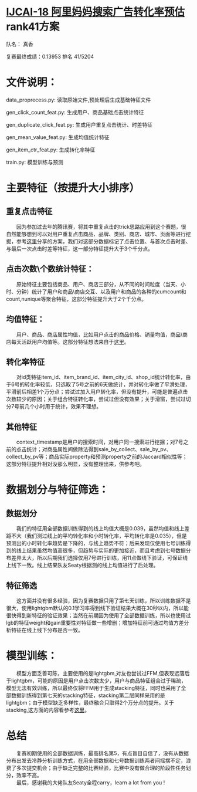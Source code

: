 # [IJCAI-18 阿里妈妈搜索广告转化率预估](https://tianchi.aliyun.com/competition/introduction.htm?spm=5176.11165320.5678.1.6f735991bcyx9Y&raceId=231647)rank41方案

队名： 真香  

复赛最终成绩：0.13953 排名 41/5204

# 文件说明：  
data_proprecess.py: 读取原始文件,预处理后生成基础特征文件  

gen_click_count_feat.py: 生成用户、商品基础点击统计特征  

gen_duplicate_click_feat.py: 生成用户重复点击统计、时差特征  

gen_mean_value_feat.py: 生成均值统计特征  

gen_item_ctr_feat.py: 生成转化率特征  

train.py: 模型训练与预测  

# 主要特征（按提升大小排序）
## 重复点击特征
　　因为参加过去年的腾讯赛，将其中重复点击的trick思路应用到这个赛题，很自然能够想到可以对用户重复点击商品、品牌、类别、商店、城市、页面等进行挖掘，参考[这里](https://github.com/freelzy/Tencent_Social_Ads)分享的方案，我们对这部分数据标记了点击位置、与首次点击时差、与最后一次点击时差等特征，这一部分特征提升大于3个千分点。

## 点击次数\个数统计特征：
　　原始特征主要包括商品、用户、商店三部分，从不同的时间粒度（当天、小时、分钟）统计了用户和商品\商店交互、以及用户和商品的各种的cumcount和count,nunique等聚合特征，这部分特征提升大于2个千分点。

## 均值特征：
　　用户、商品、商店属性均值，比如用户点击的商品价格、销量均值，商品\商店每天活跃用户均值等。这部分特征想法来自于[这里](https://github.com/plantsgo/kesci_ctrip/blob/master/ctrip_test_all_data_v31_lgb_feature.py)。

## 转化率特征
　　对id类特征item_id、item_brand_id、item_city_id、shop_id统计转化率，由于6号的转化率较低，只选取了5号之前的6天做统计，并对转化率做了平滑处理，平滑前后相差1个万分点；尝试过加入用户转化率，但没有提升，可能是普遍点击次数较少的原因；关于组合特征转化率，尝试过但没有效果；关于滑窗，尝试过切分7号前几个小时用于统计，效果不理想。

## 其他特征
　　context_timestamp是用户的搜索时间，对用户同一搜索进行挖掘；对7号之前的点击统计；对商品属性间做除法得到sale_by_collect、sale_by_pv、collect_by_pv等；商品实际property和预测property之前的Jaccard相似性等；这部分特征提升相对没那么明显，没有整理出来，供参考吧。

# 数据划分与特征筛选：
## 数据划分
　　我们的特征用全部数据训练得到的线上均值大概是0.039，虽然均值和线上差距不大（我们测过线上的平均转化率和小时转化率，平均转化率是0.035），但是预测出的小时转化率趋势是下降的，与线上趋势不符；后来发现仅使用七号训练得到的线上结果虽然均值高很多，但趋势与实际的更加接近，而且考虑到七号数据分布差异太大，所以后期我们选择仅用7号进行训练，用11点做线下验证，可保证线上线下一致。线上结果队友Seaty根据测的线上均值进行了后处理。

## 特征筛选
　　这方面并没有很多经验，因为复赛数据只用了第七天训练，所以训练数据不是很大，使用lightgbm默认的0.1学习率得到线下验证结果大概在30秒以内，所以能很快得到新特征的验证效果；当然在前期因为使用了全部数据训练，所以也使用过lgb的特征weight和gain重要性对特征做一些增删；增加特征前可通过均值方差分析特征在线上线下分布是否一致。

# 模型训练：
　　模型方面乏善可陈，主要使用的是lightgbm,对友也尝试过FFM,但表现远落后于lightgbm，可能的原因是用户点击次数太少，用户与商品特征组合过于稀疏，模型无法有效训练，所以最终仅将FFM用于生成stacking特征，同时也采用了全部数据训练得到第七天的stacking特征，stacking第二层同样采用的是lightgbm；由于模型缺乏多样性，最终融合只取得2个万分点的提升。关于stacking,这方面的内容看参考[这里](https://github.com/plantsgo/Rental-Listing-Inquiries/tree/master/model_best_stacking])。

# 总结
　　复赛初期使用的全部数据训练，最高排名第5，有点盲目自信了，没有从数据分布出发去冷静分析训练方式，在用全部数据和七号数据训练两者间摇摆不定，浪费了多次提交机会；由于缺乏完整的比赛经验，比赛中没有做合理的阶段性任务划分，效率不高。  
　　最后，感谢我的大佬队友Seaty全程carry，learn a lot from you !
